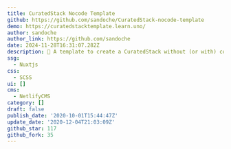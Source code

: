 ```yaml
---
title: CuratedStack Nocode Template
github: https://github.com/sandoche/CuratedStack-nocode-template
demo: https://curatedstacktemplate.learn.uno/
author: sandoche
author_link: https://github.com/sandoche
date: 2024-11-28T16:31:07.282Z
description: 🧱 A template to create a CuratedStack without (or with) code
ssg:
  - Nuxtjs
css:
  - SCSS
ui: []
cms:
  - NetlifyCMS
category: []
draft: false
publish_date: '2020-10-01T15:44:47Z'
update_date: '2020-12-04T21:03:09Z'
github_star: 117
github_fork: 35
---
```

